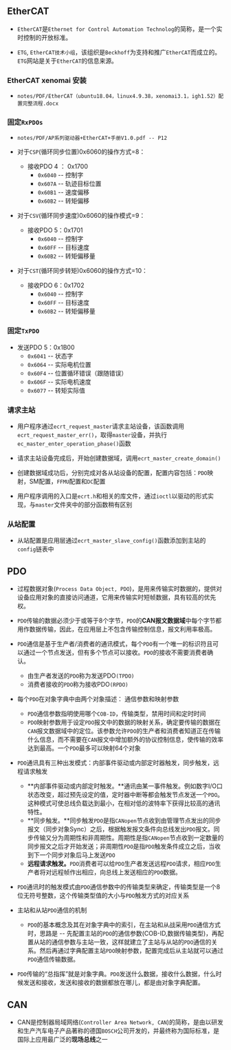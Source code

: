 ## EtherCAT

+ `EtherCAT`是`Ethernet for Control Automation Technolog`的简称，是一个实时控制的开放标准。

+ `ETG`, `EtherCAT技术小组`，该组织是`Beckhoff`为支持和推广`EtherCAT`而成立的。`ETG`网站是关于`EtherCAT`的信息来源。

### EtherCAT xenomai 安装

+ `notes/PDF/EtherCAT（ubuntu18.04，linux4.9.38，xenomai3.1，igh1.52）配置完整流程.docx`

### 固定`RxPDOs` 

+ `notes/PDF/AP系列驱动器+EtherCAT+手册V1.0.pdf -- P12`

+ 对于`CSP`(循环同步位置)0x6060的操作方式=8：
  + 接收PDO 4 ： 0x1700
    + `0x6040` -- 控制字
    + `0x607A` -- 轨迹目标位置
    + `0x60B1` -- 速度偏移
    + `0x60B2` -- 转矩偏移

+ 对于`CSV`(循环同步速度)0x6060的操作模式=9：
  + 接收PDO 5：0x1701
    + `0x6040` -- 控制字
    + `0x60FF` -- 目标速度
    + `0x60B2` -- 转矩偏移量

+ 对于`CST`(循环同步转矩)0x6060的操作方式=10：
  + 接收PDO 6：0x1702
    + `0x6040` -- 控制字
    + `0x60FF` -- 目标速度
    + `0x60B2` -- 转矩偏移量

### 固定`TxPDO`

+ 发送PDO 5：0x1B00
  + `0x6041` -- 状态字
  + `0x6064` -- 实际电机位置
  + `0x60F4` -- 位置循环错误（跟随错误）
  + `0x606F` -- 实际电机速度
  + `0x6077` -- 转矩实际值

### 请求主站

+ 用户程序通过`ecrt_request_master`请求主站设备，该函数调用`ecrt_request_master_err()`，取得`master`设备，并执行`ec_master_enter_operation_phase()`函数

+ 请求主站设备完成后，开始创建数据域，调用`ecrt_master_create_domain()`

+ 创建数据域成功后，分别完成对各从站设备的配置，配置内容包括：`PDO`映射，SM配置，`FFMU`配置和`DC`配置

+ 用户程序调用的入口是`ecrt.h`和相关的库文件，通过`ioctl`以驱动的形式实现，与`master`文件夹中的部分函数稍有区别

### 从站配置

+ 从站配置是应用层通过`ecrt_master_slave_config()`函数添加到主站的`config`链表中

## PDO

+ 过程数据对象(`Process Data Object, PDO`)，是用来传输实时数据的，提供对设备应用对象的直接访问通道，它用来传输实时短帧数据，具有较高的优先权。
  
+ `PDO`传输的数据必须少于或等于8个字节，`PDO`的**CAN报文数据域**中每个字节都用作数据传输，因此，在应用层上不包含传输控制信息，报文利用率极高。

+ `PDO`通信是基于生产者/消费者的通讯模式，每个`PDO`有一个唯一的标识符且可以通过一个节点发送，但有多个节点可以接收。`PDO`的接收不需要消费者确认。
  - 由生产者发送的`PDO`称为发送PDO`(TPDO)`
  - 消费者接收的`PDO`称为接收PDO`(RPDO)`

+ 每个`PDO`在对象字典中由两个对象描述： 通信参数和映射参数
  - `PDO`通信参数指明使用哪个`COB-ID`，传输类型，禁用时间和定时时间
  - `PDO`映射参数用于设定`PDO`报文中的数据的映射关系，确定要传输的数据在`CAN`报文数据域中的定位。该参数允许`PDO`的生产者和消费者知道正在传输什么信息，而不需要在`CAN`报文中增加额外的协议控制信息，使传输的效率达到最高。一个`PDO`最多可以映射64个对象

+ `PDO`通讯具有三种出发模式：内部事件驱动或内部定时器触发，同步触发，远程请求触发
  - **内部事件驱动或内部定时触发。**通讯由某一事件触发。例如数字I/O口状态改变，超过预先设定的值，定时器中断等都会触发节点发送一个`PDO`。这种模式可使总线负载达到最小，在相对低的波特率下获得比较高的通讯特性。
  - **同步触发。**同步触发`PDO`是指`CANopen`节点收到由管理节点发出的同步报文（同步对象Sync）之后，根据触发报文条件向总线发出`PDO`报文。同步传输又分为周期性和非周期性。周期性是指`CANopen`节点收到一定数量的同步报文之后才开始发送；非周期性`PDO`是指`PDO`触发条件成立之后，当收到下一个同步对象后马上发送`PDO`
  - **远程请求触发。**`PDO`消费者可以给`PDO`生产者发送远程`PDO`请求，相应`PDO`生产者将对远程帧作出相应，向总线上发送相应的`PDO`数据。

+ `PDO`通讯时的触发模式由`PDO`通信参数中的传输类型来确定，传输类型是一个8位无符号整数，这个传输类型值的大小与`PDO`触发方式的对应关系

+ 主站和从站`PDO`通信的机制
  + `PDO`的基本概念及其在对象字典中的索引，在主站和从战采用`PDO`通信方式时，思路是 -- 先配置主站的`PDO`的通信参数(COB-ID,数据传输类型)，再配置从站的通信参数与主站一致，这样就建立了主站与从站的`PDO`通信的关系。然后再通过字典配置主站`PDO`映射参数，配置完成后从主站就可以通过`PDO`通信传输数据。

+ `PDO`传输的“总指挥”就是对象字典。`PDO`发送什么数据，接收什么数据，什么时候发送和接收，发送和接收的数据都放在哪儿，都是由对象字典配置。

## CAN

+ CAN是控制器局域网络(`Controller Area Network, CAN`)的简称，是由以研发和生产汽车电子产品著称的德国`BOSCH`公司开发的，并最终称为国际标准，是国际上应用最广泛的**现场总线**之一

